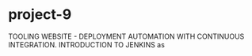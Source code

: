 # project-9
TOOLING WEBSITE - DEPLOYMENT AUTOMATION WITH CONTINUOUS INTEGRATION. INTRODUCTION TO JENKINS as
